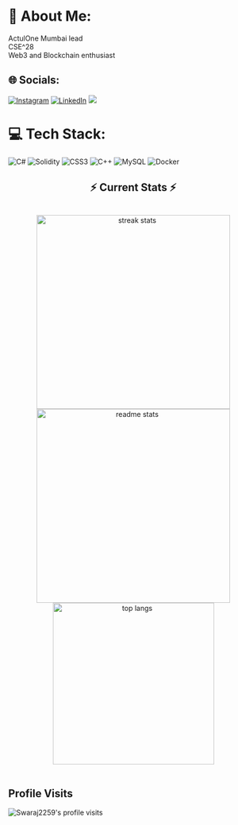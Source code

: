 # 💫 About Me:
ActulOne Mumbai lead <br>CSE^28 <br>Web3 and Blockchain enthusiast<br>


## 🌐 Socials:
[![Instagram](https://img.shields.io/badge/Instagram-%23E4405F.svg?logo=Instagram&logoColor=white)](https://instagram.com/techy_swaraj) [![LinkedIn](https://img.shields.io/badge/LinkedIn-%230077B5.svg?logo=linkedin&logoColor=white)](https://linkedin.com/in/swarajw) [![](https://img.shields.io/badge/X-black.svg?logo=y&logoColor=white)](https://x.com/Swaraj1725) 

# 💻 Tech Stack:
![C#](https://img.shields.io/badge/c%23-%23239120.svg?style=for-the-badge&logo=csharp&logoColor=white) ![Solidity](https://img.shields.io/badge/Solidity-%23363636.svg?style=for-the-badge&logo=solidity&logoColor=white) ![CSS3](https://img.shields.io/badge/css3-%231572B6.svg?style=for-the-badge&logo=css3&logoColor=white) ![C++](https://img.shields.io/badge/c++-%2300599C.svg?style=for-the-badge&logo=c%2B%2B&logoColor=white) ![MySQL](https://img.shields.io/badge/mysql-4479A1.svg?style=for-the-badge&logo=mysql&logoColor=white) ![Docker](https://img.shields.io/badge/docker-%230db7ed.svg?style=for-the-badge&logo=docker&logoColor=white)


<h2 align="center">⚡ Current Stats ⚡</h2>
<br>
<div align="center">
  <!-- Streak Stats -->
  <img width=390 title="🔥 Streak Stats 🔥" src="https://streak-stats.demolab.com/?user=Swaraj2259&count_private=true&theme=react&border_radius=10" alt="streak stats"/>
  
  <!-- Readme Stats -->
  <img width=390 title="📊 GitHub Stats 📊" src="https://github-readme-stats.vercel.app/api?username=Swaraj2259&show_icons=true&theme=react&rank_icon=github&border_radius=10" alt="readme stats" />
  
  <!-- Top Languages -->
  <img width=325 align="center" title="💻 Top Languages 💻" src="https://github-readme-stats.vercel.app/api/top-langs/?username=Swaraj2259&hide=HTML&langs_count=8&layout=compact&theme=react&border_radius=10&size_weight=0.5&count_weight=0.5&exclude_repo=github-readme-stats" alt="top langs" />
</div>
  <br/>
   <h2>Profile Visits</h2>
    <p align="left"> <img src="https://komarev.com/ghpvc/?username=Swaraj2259&label=Profile%20views&color=0e75b6&style=flat" alt="Swaraj2259's profile visits" /> </p>

<!-- Proudly created with GPRM ( https://gprm.itsvg.in ) -->
